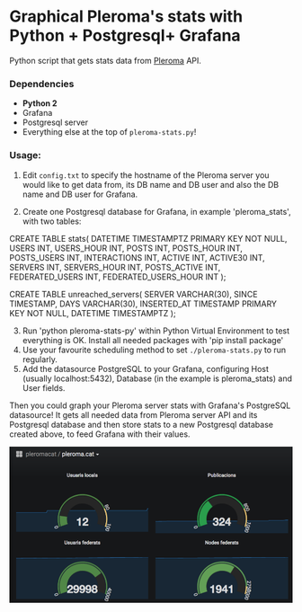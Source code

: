 Graphical Pleroma's stats with Python + Postgresql+ Grafana
===========================================================

Python script that gets stats data from [Pleroma](https://pleroma.social) API.

### Dependencies

-   **Python 2**
-   Grafana
-   Postgresql server 
-   Everything else at the top of `pleroma-stats.py`!

### Usage:

1. Edit `config.txt` to specify the hostname of the Pleroma server you would like to get data from, its DB 
   name and DB user and also the DB name and DB user for Grafana.

2. Create one Postgresql database for Grafana, in example 'pleroma_stats', with two tables:

CREATE TABLE stats(
DATETIME TIMESTAMPTZ PRIMARY KEY NOT NULL,
USERS INT,
USERS_HOUR INT,
POSTS INT,
POSTS_HOUR INT, POSTS_USERS INT,
INTERACTIONS INT,
ACTIVE INT, ACTIVE30 INT,
SERVERS INT, SERVERS_HOUR INT,
POSTS_ACTIVE INT,
FEDERATED_USERS INT, FEDERATED_USERS_HOUR INT
);

CREATE TABLE unreached_servers(
SERVER VARCHAR(30),
SINCE TIMESTAMP,
DAYS VARCHAR(30),
INSERTED_AT TIMESTAMP PRIMARY KEY NOT NULL,
DATETIME TIMESTAMPTZ
);

3. Run 'python pleroma-stats-py' within Python Virtual Environment to test everything is OK. Install all needed packages with 'pip install package'
4. Use your favourite scheduling method to set `./pleroma-stats.py` to run regularly.
5. Add the datasource PostgreSQL to your Grafana, configuring Host (usually localhost:5432), Database (in the example is pleroma_stats) and User fields. 

Then you could graph your Pleroma server stats with Grafana's PostgreSQL datasource!
It gets all needed data from Pleroma server API and its Postgresql database and then store stats to a new Postgresql database created above, to feed Grafana with their values.

![Grafana showing Pleroma stats](Pleromastats.png)

